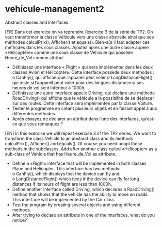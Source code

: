 # vehicule-management2
Abstract classes and Interfaces

[FR]
Dans cet exercice on va reprendre l’exercice 3 de la série de TP2. On veut transformer la classe Véhicule vers une classe abstraite ainsi que ses méthodes calculPrix(), Afficher() et equals(). Bien-sûr il faut adapter ces méthodes dans les sous classes. Ajoutez après une autre classe appelé «Hélicoptère» comme 
une sous classe de Véhicule qui possède Heure_de_Vol comme attribut.  
- Définissez une interface « Flight » qui sera implémenter dans les deux classes Avion et 
Hélicoptère. Cette interface possède deux méthodes :  
  o CanFly(), qui affiche que l’appareil peut voler 
  o LongDistanceFlight() qui teste si l’appareil peut voler pour des longues distances si ses heures de vol sont inférieur à 1000h.   
- Définissez une autre interface appelé Driving, qui déclare une méthode RoadDriving() qui affiche que le véhicule a la possibilité de se déplacer sur des routes. Cette interface sera implémentée par la classe Voiture.  
- Tester le programme en créant plusieurs objets et en faisant appel à aux différentes méthodes.  
- Après essayez de déclarer un attribut dans l’une des interfaces, qu’est-ce que vous remarquez ?

[EN]
In this exercise we will repeat exercise 3 of the TP2 series. We want to transform the class Vehicle to an abstract class and its methods calculPrix(), Afficher() and equals(). Of course you need adapt these methods in the subclasses. Add after another class called «Helicopter» as a sub-class of Vehicle that has Heure_de_Vol as attribute.
- Define a «Flight» interface that will be implemented in both classes Plane and Helicopter. This interface has two methods:  
  o CanFly(), which displays that the device can fly and,  
  o LongDistanceFlight() which tests if the device can fly for long distances if its hours of flight are less than 1000h.   
- Define another interface called Driving, which declares a RoadDriving() method that shows that the vehicle has the ability to move on roads. This interface will be implemented by the Car class.  
- Test the program by creating several objects and using different methods.  
- After trying to declare an attribute in one of the interfaces, what do you notice? 
